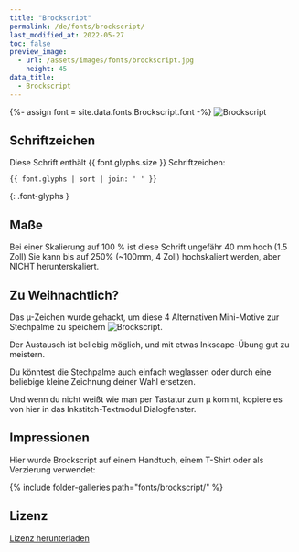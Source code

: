 ```yaml
---
title: "Brockscript"
permalink: /de/fonts/brockscript/
last_modified_at: 2022-05-27
toc: false
preview_image:
  - url: /assets/images/fonts/brockscript.jpg
    height: 45
data_title:
  - Brockscript
---
```

{%- assign font = site.data.fonts.Brockscript.font -%}
![Brockscript](/assets/images/fonts/brockscript.jpg)

## Schriftzeichen

Diese Schrift enthält  {{ font.glyphs.size }} Schriftzeichen:

```
{{ font.glyphs | sort | join: ' ' }}
```
{: .font-glyphs }

## Maße

Bei einer Skalierung auf 100 % ist diese Schrift ungefähr 40 mm hoch (1.5 Zoll)
Sie kann bis auf 250% (~100mm, 4 Zoll) hochskaliert werden, aber NICHT herunterskaliert.

## Zu Weihnachtlich?

Das µ-Zeichen wurde gehackt, um diese 4 Alternativen Mini-Motive zur Stechpalme zu speichern ![Brockscript](/assets/images/fonts/brockscriptmu.png). 

Der Austausch ist beliebig möglich, und mit etwas Inkscape-Übung gut zu meistern.

Du könntest die Stechpalme auch einfach weglassen oder durch eine beliebige kleine Zeichnung deiner Wahl ersetzen.

Und wenn du nicht weißt wie man per Tastatur zum µ kommt, kopiere es von hier in das Inkstitch-Textmodul Dialogfenster.

## Impressionen

Hier wurde Brockscript auf einem Handtuch, einem T-Shirt oder als Verzierung verwendet:

{% include folder-galleries path="fonts/brockscript/" %}

## Lizenz

[Lizenz herunterladen](https://github.com/inkstitch/inkstitch/tree/main/fonts/Brockscript/LICENSE)

